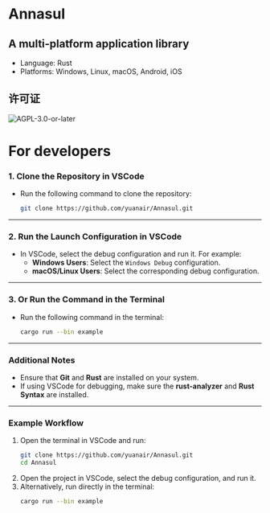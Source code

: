 # Annasul
A multi-platform application library
---
+ Language: Rust
+ Platforms: Windows, Linux, macOS, Android, iOS

## 许可证

![AGPL-3.0-or-later](https://www.gnu.org/graphics/agplv3-155x51.png)

# For developers

### 1. **Clone the Repository in VSCode**
   + Run the following command to clone the repository:
     ```bash
     git clone https://github.com/yuanair/Annasul.git
     ```

---

### 2. **Run the Launch Configuration in VSCode**
   + In VSCode, select the debug configuration and run it. For example:
     + **Windows Users**: Select the `Windows Debug` configuration.
     + **macOS/Linux Users**: Select the corresponding debug configuration.

---

### 3. **Or Run the Command in the Terminal**
   + Run the following command in the terminal:
     ```bash
     cargo run --bin example
     ```

---

### Additional Notes
- Ensure that **Git** and **Rust** are installed on your system.
- If using VSCode for debugging, make sure the **rust-analyzer** and **Rust Syntax** are installed.

---

### Example Workflow
1. Open the terminal in VSCode and run:
   ```bash
   git clone https://github.com/yuanair/Annasul.git
   cd Annasul
   ```
2. Open the project in VSCode, select the debug configuration, and run it.
3. Alternatively, run directly in the terminal:
   ```bash
   cargo run --bin example
   ```
